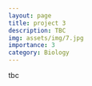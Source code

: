 ```yaml
---
layout: page
title: project 3
description: TBC
img: assets/img/7.jpg
importance: 3
category: Biology
---
```


tbc
